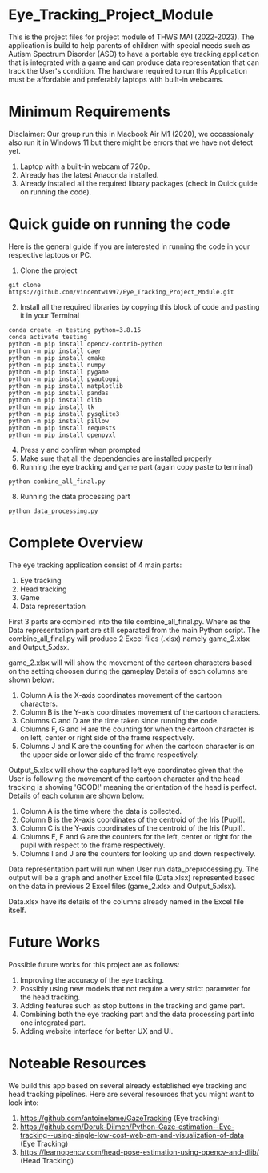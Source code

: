 # Eye_Tracking_Project_Module
This is the project files for project module of THWS MAI (2022-2023). The application is build to help parents of children with special needs such as Autism Spectrum Disorder (ASD) to have a portable eye tracking application that is integrated with a game and can produce data representation that can track the User's condition.  The hardware required to run this Application must be affordable and preferably laptops with built-in webcams. 

# Minimum Requirements
Disclaimer: Our group run this in Macbook Air M1 (2020), we occassionaly also run it in Windows 11 but there might be errors that we have not detect yet.
1. Laptop with a built-in webcam of 720p.
2. Already has the latest Anaconda installed. 
3. Already installed all the required library packages (check in Quick guide on running the code). 

# Quick guide on running the code
Here is the general guide if you are interested in running the code in your respective laptops or PC. 
1. Clone the project
```shell
git clone https://github.com/vincentw1997/Eye_Tracking_Project_Module.git
```
2. Install all the required libraries by copying this block of code and pasting it in your Terminal
```shell
conda create -n testing python=3.8.15
conda activate testing
python -m pip install opencv-contrib-python
python -m pip install caer
python -m pip install cmake
python -m pip install numpy
python -m pip install pygame
python -m pip install pyautogui
python -m pip install matplotlib
python -m pip install pandas
python -m pip install dlib
python -m pip install tk
python -m pip install pysqlite3
python -m pip install pillow
python -m pip install requests
python -m pip install openpyxl
```
4. Press y and confirm when prompted
5. Make sure that all the dependencies are installed properly
6. Running the eye tracking and game part (again copy paste to terminal)
```shell
python combine_all_final.py
```
8. Running the data processing part
```shell
python data_processing.py
```

# Complete Overview
The eye tracking application consist of 4 main parts: 
1. Eye tracking
2. Head tracking
3. Game 
4. Data representation

First 3 parts are combined into the file combine_all_final.py. Where as the Data representation part are still separated from the main Python script. The combine_all_final.py will produce 2 Excel files (.xlsx) namely game_2.xlsx and Output_5.xlsx. 

game_2.xlsx will will show the movement of the cartoon characters based on the setting choosen during the gameplay Details of each columns are shown below:
1. Column A is the X-axis coordinates movement of the cartoon characters.
2. Column B is the Y-axis coordinates movement of the cartoon characters.
3. Columns C and D are the time taken since running the code.
4. Columns F, G and H are the counting for when the cartoon character is on left, center or right side of the frame respectively. 
5. Columns J and K are the counting for when the cartoon character is on the upper side or lower side of the frame respectively.

Output_5.xlsx will show the captured left eye coordinates given that the User is following the movement of the cartoon character and the head tracking is showing 'GOOD!' meaning the orientation of the head is perfect. Details of each column are shown below:
1. Column A is the time where the data is collected.
2. Column B is the X-axis coordinates of the centroid of the Iris (Pupil). 
3. Column C is the Y-axis coordinates of the centroid of the Iris (Pupil).
4. Columns E, F and G are the counters for the left, center or right for the pupil with respect to the frame respectively. 
5. Columns I and J are the counters for looking up and down respectively.

Data representation part will run when User run data_preprocessing.py. The output will be a graph and another Excel file (Data.xlsx) represented based on the data in previous 2 Excel files (game_2.xlsx and Output_5.xlsx).

Data.xlsx have its details of the columns already named in the Excel file itself.

# Future Works
Possible future works for this project are as follows:
1. Improving the accuracy of the eye tracking. 
2. Possibly using new models that not require a very strict parameter for the head tracking. 
3. Adding features such as stop buttons in the tracking and game part.
4. Combining both the eye tracking part and the data processing part into one integrated part. 
5. Adding website interface for better UX and UI. 

# Noteable Resources
We build this app based on several already established eye tracking and head tracking pipelines. Here are several resources that you might want to look into:
1. https://github.com/antoinelame/GazeTracking (Eye tracking)
2. https://github.com/Doruk-Dilmen/Python-Gaze-estimation--Eye-tracking--using-single-low-cost-web-am-and-visualization-of-data (Eye Tracking)
3. https://learnopencv.com/head-pose-estimation-using-opencv-and-dlib/ (Head Tracking)
